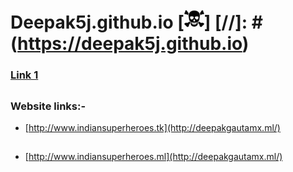 # Deepak5j.github.io [![Build Status](https://github.com/Deepak5j/Deepak5j.github.io/blob/master/images/Skull-32x32.png)] [//]: #(https://deepak5j.github.io)


### [Link 1](https://deepak5j.github.io)

##

### Website links:-
* [http://www.indiansuperheroes.tk](http://deepakgautamx.ml/)


## 

* [http://www.indiansuperheroes.ml](http://deepakgautamx.ml/)

